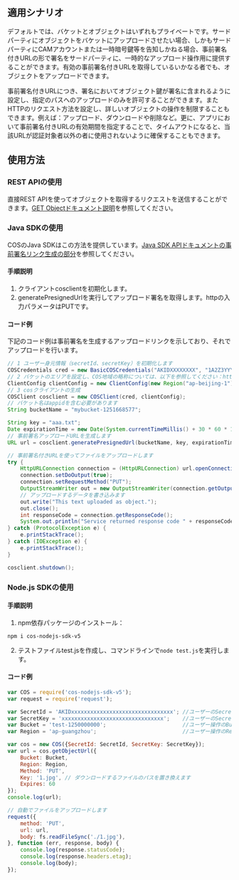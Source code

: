 ## 適用シナリオ

デフォルトでは、バケットとオブジェクトはいずれもプライベートです。サードパーティにオブジェクトをバケットにアップロードさせたい場合、しかもサードパーティにCAMアカウントまたは一時暗号鍵等を告知しかねる場合、事前署名付きURLの形で署名をサードパーティに、一時的なアップロード操作用に提供することができます。有効の事前署名付きURLを取得しているいかなる者でも、オブジェクトをアップロードできます。

事前署名付きURLにつき、署名においてオブジェクト鍵が署名に含まれるように設定し、指定のパスへのアップロードのみを許可することができます。またHTTPのリクエスト方法を設定し、詳しいオブジェクトの操作を制限することもできます。例えば：アップロード、ダウンロードや削除など。更に、アプリにおいて事前署名付きURLの有効期間を指定することで、タイムアウトになると、当該URLが認証対象者以外の者に使用されないように確保することもできます。

## 使用方法

### REST APIの使用

直接REST APIを使ってオブジェクトを取得するリクエストを送信することができます。[GET Objectドキュメント説明](https://cloud.tencent.com/document/product/436/7753)を参照してください。

### Java SDKの使用

COSのJava SDKはこの方法を提供しています。[Java SDK APIドキュメントの事前署名リンク生成の部分](https://cloud.tencent.com/document/product/436/12263#.E7.94.9F.E6.88.90.E9.A2.84.E7.AD.BE.E5.90.8D.E9.93.BE.E6.8E.A5)を参照してください。

#### 手順説明

1. クライアントcosclientを初期化します。
2. generatePresignedUrlを実行してアップロード署名を取得します。httpの入力パラメータはPUTです。

#### コード例

下記のコード例は事前署名を生成するアップロードリンクを示しており、それでアップロードを行います。

```java
// 1 ユーザー身元情報（secretId、secretKey）を初期化します
COSCredentials cred = new BasicCOSCredentials("AKIDXXXXXXXX", "1A2Z3YYYYYYYYYY");
// 2 バケットのエリアを設定し、COS地域の略称については、以下を参照してください：https://cloud.tencent.com/document/product/436/6224
ClientConfig clientConfig = new ClientConfig(new Region("ap-beijing-1"));
// 3 cosクライアントの生成
COSClient cosclient = new COSClient(cred, clientConfig);
// バケット名はappidを含む必要があります
String bucketName = "mybucket-1251668577";

String key = "aaa.txt";
Date expirationTime = new Date(System.currentTimeMillis() + 30 * 60 * 1000);
// 事前署名アップロードURLを生成します
URL url = cosclient.generatePresignedUrl(bucketName, key, expirationTime, HttpMethodName.PUT);

// 事前署名付きURLを使ってファイルをアップロードします
try {
    HttpURLConnection connection = (HttpURLConnection) url.openConnection();
    connection.setDoOutput(true);
    connection.setRequestMethod("PUT");
    OutputStreamWriter out = new OutputStreamWriter(connection.getOutputStream());
    // アップロードするデータを書き込みます
    out.write("This text uploaded as object.");
    out.close();
    int responseCode = connection.getResponseCode();
    System.out.println("Service returned response code " + responseCode);
} catch (ProtocolException e) {
    e.printStackTrace();
} catch (IOException e) {
    e.printStackTrace();
}

cosclient.shutdown();
```

### Node.js SDKの使用

#### 手順説明

1. npm依存パッケージのインストール：
```shell
npm i cos-nodejs-sdk-v5
```

2. テストファイルtest.jsを作成し、コマンドラインで```node test.js```を実行します。

#### コード例

```javascript
var COS = require('cos-nodejs-sdk-v5');
var request = require('request');

var SecretId = 'AKIDxxxxxxxxxxxxxxxxxxxxxxxxxxxxxxxx'; //ユーザーのSecretIdに置き換えます
var SecretKey = 'xxxxxxxxxxxxxxxxxxxxxxxxxxxxxxxx';    //ユーザーのSecretKeyに置き換えます
var Bucket = 'test-1250000000';                        //ユーザー操作のBucketに置き換えます
var Region = 'ap-guangzhou';                           //ユーザー操作のRegionに置き換えます

var cos = new COS({SecretId: SecretId, SecretKey: SecretKey});
var url = cos.getObjectUrl({
    Bucket: Bucket,
    Region: Region,
    Method: 'PUT',
    Key: '1.jpg', // ダウンロードするファイルのパスを置き換えます
    Expires: 60
});
console.log(url);

// 自動でファイルをアップロードします
request({
    method: 'PUT',
    url: url,
    body: fs.readFileSync('./1.jpg'),
}, function (err, response, body) {
    console.log(response.statusCode);
    console.log(response.headers.etag);
    console.log(body);
});
```
